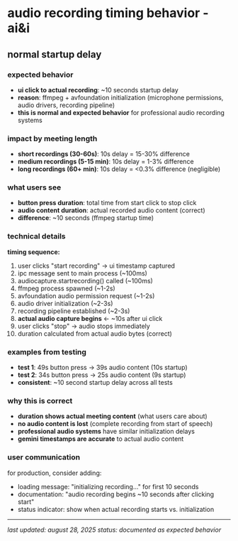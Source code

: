 # audio recording timing behavior - ai&i

## normal startup delay

### expected behavior
- **ui click to actual recording**: ~10 seconds startup delay
- **reason**: ffmpeg + avfoundation initialization (microphone permissions, audio drivers, recording pipeline)
- **this is normal and expected behavior** for professional audio recording systems

### impact by meeting length
- **short recordings (30-60s)**: 10s delay = 15-30% difference
- **medium recordings (5-15 min)**: 10s delay = 1-3% difference  
- **long recordings (60+ min)**: 10s delay = <0.3% difference (negligible)

### what users see
- **button press duration**: total time from start click to stop click
- **audio content duration**: actual recorded audio content (correct)
- **difference**: ~10 seconds (ffmpeg startup time)

### technical details
**timing sequence:**
1. user clicks "start recording" → ui timestamp captured
2. ipc message sent to main process (~100ms)
3. audiocapture.startrecording() called (~100ms)
4. ffmpeg process spawned (~1-2s)
5. avfoundation audio permission request (~1-2s)
6. audio driver initialization (~2-3s)
7. recording pipeline established (~2-3s)
8. **actual audio capture begins** ← ~10s after ui click
9. user clicks "stop" → audio stops immediately
10. duration calculated from actual audio bytes (correct)

### examples from testing
- **test 1**: 49s button press → 39s audio content (10s startup)
- **test 2**: 34s button press → 25s audio content (9s startup)
- **consistent**: ~10 second startup delay across all tests

### why this is correct
- **duration shows actual meeting content** (what users care about)
- **no audio content is lost** (complete recording from start of speech)
- **professional audio systems** have similar initialization delays
- **gemini timestamps are accurate** to actual audio content

### user communication
for production, consider adding:
- loading message: "initializing recording..." for first 10 seconds
- documentation: "audio recording begins ~10 seconds after clicking start"
- status indicator: show when actual recording starts vs. initialization

---
*last updated: august 28, 2025*
*status: documented as expected behavior*